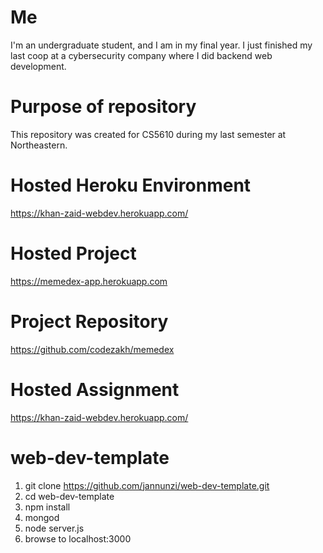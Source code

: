 # Me

I'm an undergraduate student, and I am in my final year. I just finished my
last coop at a cybersecurity company where I did backend web development.

# Purpose of repository

This repository was created for CS5610 during my last semester at Northeastern.

# Hosted Heroku Environment
<https://khan-zaid-webdev.herokuapp.com/>
# Hosted Project
<https://memedex-app.herokuapp.com>
# Project Repository
<https://github.com/codezakh/memedex>
# Hosted Assignment
<https://khan-zaid-webdev.herokuapp.com/>


# web-dev-template

1. git clone https://github.com/jannunzi/web-dev-template.git
1. cd web-dev-template
1. npm install
1. mongod
1. node server.js
1. browse to localhost:3000
